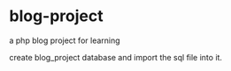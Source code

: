 # blog-project
a php blog project for learning

create blog_project database and import the sql file into it.